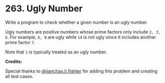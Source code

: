# 263. Ugly Number

Write a program to check whether a given number is an ugly number.

Ugly numbers are positive numbers whose prime factors only include `2, 3, 5`. For example, `6, 8` are ugly while `14` is not ugly since it includes another prime factor `7`.

Note that `1` is typically treated as an ugly number.

**Credits:**

Special thanks to [@jianchao.li.fighter](https://leetcode.com/discuss/user/jianchao.li.fighter) for adding this problem and creating all test cases.
